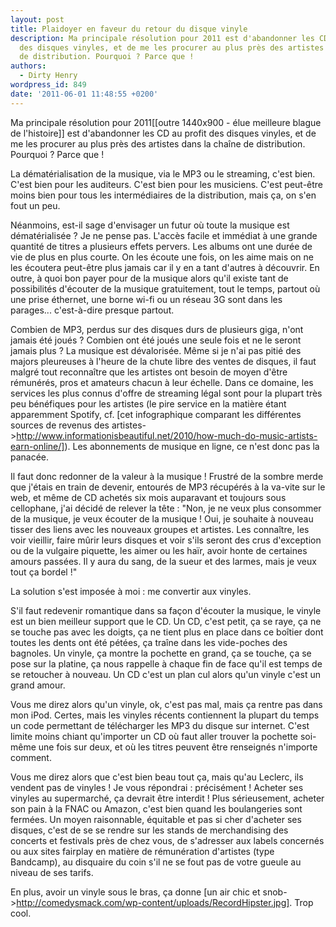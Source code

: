 ```yaml
---
layout: post
title: Plaidoyer en faveur du retour du disque vinyle
description: Ma principale résolution pour 2011 est d'abandonner les CD au profit
  des disques vinyles, et de me les procurer au plus près des artistes dans la chaîne
  de distribution. Pourquoi ? Parce que !
authors:
  - Dirty Henry
wordpress_id: 849
date: '2011-06-01 11:48:55 +0200'
---
```

Ma principale résolution pour 2011[[outre 1440x900 - élue meilleure blague de l'histoire]] est d'abandonner les CD au profit des disques vinyles, et de me les procurer au plus près des artistes dans la chaîne de distribution. Pourquoi ? Parce que !

La dématérialisation de la musique, via le MP3 ou le streaming, c'est bien. C'est bien pour les auditeurs. C'est bien pour les musiciens. C'est peut-être moins bien pour tous les intermédiaires de la distribution, mais ça, on s'en fout un peu.

Néanmoins, est-il sage d'envisager un futur où toute la musique est dématérialisée ? Je ne pense pas. L'accès facile et immédiat à une grande quantité de titres a plusieurs effets pervers. Les albums ont une durée de vie de plus en plus courte. On les écoute une fois, on les aime mais on ne les écoutera peut-être plus jamais car il y en a tant d'autres à découvrir. En outre, à quoi bon payer pour de la musique alors qu'il existe tant de possibilités d'écouter de la musique gratuitement, tout le temps, partout où une prise éthernet, une borne wi-fi ou un réseau 3G sont dans les parages... c'est-à-dire presque partout.

Combien de MP3, perdus sur des disques durs de plusieurs giga, n'ont jamais été joués ? Combien ont été joués une seule fois et ne le seront jamais plus ? La musique est dévalorisée. Même si je n'ai pas pitié des majors pleureuses à l'heure de la chute libre des ventes de disques, il faut malgré tout reconnaître que les artistes ont besoin de moyen d'être rémunérés, pros et amateurs chacun à leur échelle. Dans ce domaine, les services les plus connus d'offre de streaming légal sont pour la plupart très peu bénéfiques pour les artistes (le pire service en la matière étant apparemment Spotify, cf. [cet infographique comparant les différentes sources de revenus des artistes->http://www.informationisbeautiful.net/2010/how-much-do-music-artists-earn-online/]). Les abonnements de musique en ligne, ce n'est donc pas la panacée.

Il faut donc redonner de la valeur à la musique ! Frustré de la sombre merde que j'étais en train de devenir, entourés de MP3 récupérés à la va-vite sur le web, et même de CD achetés six mois auparavant et toujours sous cellophane, j'ai décidé de relever la tête : "Non, je ne veux plus consommer de la musique, je veux écouter de la musique ! Oui, je souhaite à nouveau tisser des liens avec les nouveaux groupes et artistes. Les connaître, les voir vieillir, faire mûrir leurs disques et voir s'ils seront des crus d'exception ou de la vulgaire piquette, les aimer ou les haïr, avoir honte de certaines amours passées. Il y aura du sang, de la sueur et des larmes, mais je veux tout ça bordel !"

La solution s'est imposée à moi : me convertir aux vinyles.

S'il faut redevenir romantique dans sa façon d'écouter la musique, le vinyle est un bien meilleur support que le CD. Un CD, c'est petit, ça se raye, ça ne se touche pas avec les doigts, ça ne tient plus en place dans ce boîtier dont toutes les dents ont été pétées, ça traîne dans les vide-poches des bagnoles. Un vinyle, ça montre la pochette en grand, ça se touche, ça se pose sur la platine, ça nous rappelle à chaque fin de face qu'il est temps de se retoucher à nouveau. Un CD c'est un plan cul alors qu'un vinyle c'est un grand amour.

Vous me direz alors qu'un vinyle, ok, c'est pas mal, mais ça rentre pas dans mon iPod. Certes, mais les vinyles récents contiennent la plupart du temps un code permettant de télécharger les MP3 du disque sur internet. C'est limite moins chiant qu'importer un CD où faut aller trouver la pochette soi-même une fois sur deux, et où les titres peuvent être renseignés n'importe comment.

Vous me direz alors que c'est bien beau tout ça, mais qu'au Leclerc, ils vendent pas de vinyles ! Je vous répondrai : précisément ! Acheter ses vinyles au supermarché, ça devrait être interdit ! Plus sérieusement, acheter son pain à la FNAC ou Amazon, c'est bien quand les boulangeries sont fermées. Un moyen raisonnable, équitable et pas si cher d'acheter ses disques, c'est de se se rendre sur les stands de merchandising des concerts et festivals près de chez vous, de s'adresser aux labels concernés ou aux sites fairplay en matière de rémunération d'artistes (type Bandcamp), au disquaire du coin s'il ne se fout pas de votre gueule au niveau de ses tarifs.

En plus, avoir un vinyle sous le bras, ça donne [un air chic et snob->http://comedysmack.com/wp-content/uploads/RecordHipster.jpg]. Trop cool.
